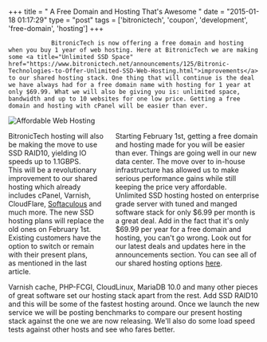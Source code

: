 +++
title = "				A Free Domain and Hosting That's Awesome		"
date = "2015-01-18 01:17:29"
type = "post"
tags = ['bitronictech', 'coupon', 'development', 'free-domain', 'hosting']
+++


				BitronicTech is now offering a free domain and hosting when you buy 1 year of web hosting. Here at BitronicTech we are making some <a title="Unlimited SSD Space" href="https://www.bitronictech.net/announcements/125/Bitronic-Technologies-to-Offer-Unlimited-SSD-Web-Hosting.html">improvements</a> to our shared hosting stack. One thing that will continue is the deal we have always had for a free domain name with hosting for 1 year at only $69.99. What we will also be giving you is: unlimited space, bandwidth and up to 10 websites for one low price. Getting a free domain and hosting with cPanel will be easier than ever.
<div class="row">
<div class="six columns">

<img title="Free Domain and Hosting That is Awesome" src="https://www.bitronictech.net/templates/bitronicresponsive/img/affordable-web-hosting.png" alt="Affordable Web Hosting" />

</div>
<div class="six columns">

BitronicTech hosting will also be making the move to use SSD RAID10, yielding IO speeds up to 1.1GBPS. This will be a revolutionary improvement to our shared hosting which already includes cPanel, Varnish, CloudFlare, <a title="Softaculous" href="http://www.softaculous.com/">Softaculous</a> and much more. The new SSD hosting plans will replace the old ones on February 1st. Existing customers have the option to switch or remain with their present plans, as mentioned in the last article.

Starting February 1st, getting a free domain and hosting made for you will be easier than ever. Things are going well in our new data center. The move over to in-house infrastructure has allowed us to make serious performance gains while still keeping the price very affordable. Unlimited SSD hosting hosted on enterprise grade server with tuned and manged software stack for only $6.99 per month is a great deal. Add in the fact that it's only $69.99 per year for a free domain and hosting, you can't go wrong. Look out for our latest deals and updates here in the announcements section. You can see all of our shared hosting options <a title="Web Hosting" href="https://www.bitronictech.net/web-hosting.php">here</a>.

</div>
</div>
Varnish cache, PHP-FCGI, CloudLinux, MariaDB 10.0 and many other pieces of great software set our hosting stack apart from the rest. Add SSD RAID10 and this will be some of the fastest hosting around. Once we launch the new service we will be posting benchmarks to compare our present hosting stack against the one we are now releasing. We'll also do some load speed tests against other hosts and see who fares better.		
